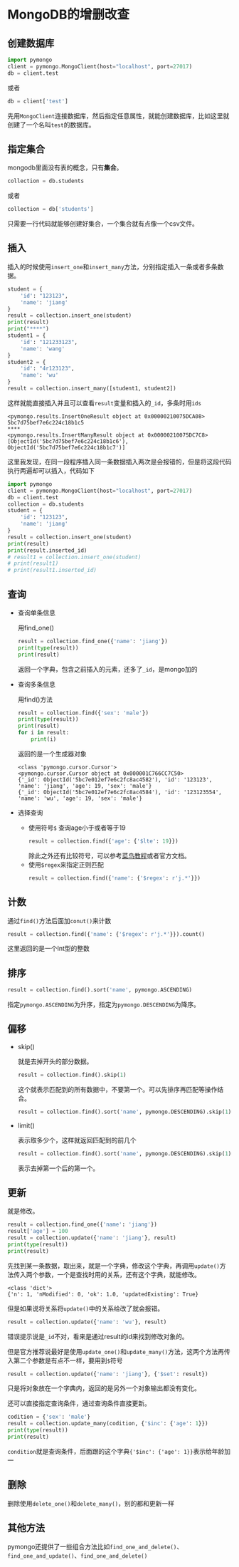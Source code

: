 # MongoDB的增删改查
## 创建数据库
```python
import pymongo
client = pymongo.MongoClient(host="localhost", port=27017)
db = client.test
```
或者
```python
db = client['test']
```
先用`MongoClient`连接数据库，然后指定任意属性，就能创建数据库，比如这里就创建了一个名叫`test`的数据库。
## 指定集合
mongodb里面没有表的概念，只有**集合**。
```python
collection = db.students
```
或者
```python
collection = db['students']
```
只需要一行代码就能够创建好集合，一个集合就有点像一个csv文件。
## 插入
插入的时候使用`insert_one`和`insert_many`方法，分别指定插入一条或者多条数据。
```python
student = {
    'id': "123123",
    'name': 'jiang'
}
result = collection.insert_one(student)
print(result)
print("****")
student1 = {
    'id': "121233123",
    'name': 'wang'
}
student2 = {
    'id': "4r123123",
    'name': 'wu'
}
result = collection.insert_many([student1, student2])
```
这样就能直接插入并且可以查看`result`变量和插入的`_id`，多条时用`ids`
```nohighlight
<pymongo.results.InsertOneResult object at 0x00000210075DCA08>
5bc7d75bef7e6c224c18b1c5
****
<pymongo.results.InsertManyResult object at 0x00000210075DC7C8>
[ObjectId('5bc7d75bef7e6c224c18b1c6'), ObjectId('5bc7d75bef7e6c224c18b1c7')]
```
这里我发现，在同一段程序插入同一条数据插入两次是会报错的，但是将这段代码执行两遍却可以插入，代码如下
```python
import pymongo
client = pymongo.MongoClient(host="localhost", port=27017)
db = client.test
collection = db.students
student = {
    'id': "123123",
    'name': 'jiang'
}
result = collection.insert_one(student)
print(result)
print(result.inserted_id)
# result1 = collection.insert_one(student)
# print(result1)
# print(result1.inserted_id)
```
## 查询
* 查询单条信息

    用find_one()
    ```python
    result = collection.find_one({'name': 'jiang'})
    print(type(result))
    print(result)
    ```
    返回一个字典，包含之前插入的元素，还多了`_id`，是mongo加的
* 查询多条信息

    用find()方法
    ```python
    result = collection.find({'sex': 'male'})
    print(type(result))
    print(result)
    for i in result:
        print(i)
    ```
    返回的是一个生成器对象
    ```nohighlight
    <class 'pymongo.cursor.Cursor'>
    <pymongo.cursor.Cursor object at 0x000001C766CC7C50>
    {'_id': ObjectId('5bc7e012ef7e6c2fc8ac4582'), 'id': '123123', 'name': 'jiang', 'age': 19, 'sex': 'male'}
    {'_id': ObjectId('5bc7e012ef7e6c2fc8ac4584'), 'id': '123123554', 'name': 'wu', 'age': 19, 'sex': 'male'}
    ```
* 选择查询
    * 使用符号`$`
        查询age小于或者等于19
        ```python
        result = collection.find({'age': {'$lte': 19}})
        ```
        除此之外还有比较符号，可以参考[菜鸟教程](http://www.runoob.com/mongodb/mongodb-operators.html)或者官方文档。
    * 使用`$regex`来指定正则匹配
        ```python
        result = collection.find({'name': {'$regex': r'j.*'}})
        ```
        
## 计数
通过`find()`方法后面加`conut()`来计数
```python
result = collection.find({'name': {'$regex': r'j.*'}}).count()
```
这里返回的是一个Int型的整数

## 排序
```python
result = collection.find().sort('name', pymongo.ASCENDING)
```
指定`pymongo.ASCENDING`为升序，指定为`pymongo.DESCENDING`为降序。
## 偏移
* skip()

    就是去掉开头的部分数据。
    ```python
    result = collection.find().skip(1)
    ```
    这个就表示匹配到的所有数据中，不要第一个。可以先排序再匹配等操作结合。
    ```python
    result = collection.find().sort('name', pymongo.DESCENDING).skip(1)
    ```
* limit()

    表示取多少个，这样就返回匹配到的前几个
    ```python
    result = collection.find().sort('name', pymongo.DESCENDING).skip(1).limit(1)
    ```
    表示去掉第一个后的第一个。
## 更新
就是修改。
```python
result = collection.find_one({'name': 'jiang'})
result['age'] = 100
result = collection.update({'name': 'jiang'}, result)
print(type(result))
print(result)
```
先找到某一条数据，取出来，就是一个字典，修改这个字典，再调用`update()`方法传入两个参数，一个是查找时用的关系，还有这个字典，就能修改。
```nohighlight
<class 'dict'>
{'n': 1, 'nModified': 0, 'ok': 1.0, 'updatedExisting': True}
```

但是如果说将关系将`update()`中的关系给改了就会报错。
```python
result = collection.update({'name': 'wu'}, result)
```
错误提示说是`_id`不对，看来是通过result的id来找到修改对象的。

但是官方推荐说最好是使用`update_one()`和`update_many()`方法，这两个方法再传入第二个参数是有点不一样，要用到`$`符号
```python
result = collection.update({'name': 'jiang'}, {'$set': result})
```
只是将对象放在一个字典内，返回的是另外一个对象输出都没有变化。

还可以直接指定查询条件，通过查询条件直接更新。
```python
codition = {'sex': 'male'}
result = collection.update_many(codition, {'$inc': {'age': 1}})
print(type(result))
print(result)
```
`condition`就是查询条件，后面跟的这个字典`{'$inc': {'age': 1}}`表示给年龄加一
## 删除
删除使用`delete_one()`和`delete_many()`，别的都和更新一样
## 其他方法
pymongo还提供了一些组合方法比如`find_one_and_delete()`、`find_one_and_update()`、`find_one_and_delete()`